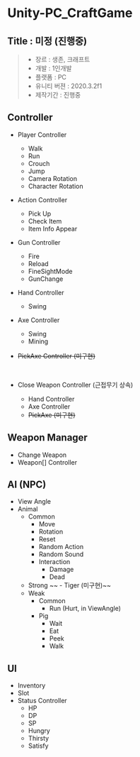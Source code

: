 # Unity-PC_CraftGame

## Title : 미정 (진행중)

> - 장르 : 생존, 크래프트 <br>
> - 개발 : 1인개발 <br>
> - 플랫폼 : PC <br>
> - 유니티 버젼 : 2020.3.2f1 <br>
> - 제작기간 : 진행중

## Controller

- Player Controller

  - Walk
  - Run
  - Crouch
  - Jump
  - Camera Rotation
  - Character Rotation

- Action Controller

  - Pick Up
  - Check Item
  - Item Info Appear

- Gun Controller

  - Fire
  - Reload
  - FineSightMode
  - GunChange

- Hand Controller

  - Swing

- Axe Controller

  - Swing
  - Mining

- ~~PickAxe Controller (미구현)~~

<br>

- Close Weapon Controller (근접무기 상속)

  - Hand Controller
  - Axe Controller
  - ~~PickAxe (미구현)~~

## Weapon Manager

- Change Weapon
- Weapon[] Controller

## AI (NPC)
- View Angle
- Animal
  - Common 
    - Move
    - Rotation
    - Reset
    - Random Action
    - Random Sound
    - Interaction
      - Damage
      - Dead
  - Strong
    ~~ - Tiger (미구현)~~
  - Weak
    - Common 
      - Run (Hurt, in ViewAngle)
    - Pig 
      - Wait
      - Eat
      - Peek
      - Walk
   
## UI

- Inventory
- Slot
- Status Controller
  - HP
  - DP
  - SP
  - Hungry
  - Thirsty
  - Satisfy
